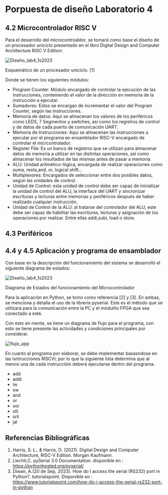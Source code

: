 # Porpuesta de diseño Laboratorio 4
## 4.2 Microcontrolador RISC V

Para el desarrollo del microcontroaldor, se tomará como base el diseño de un procesador uniciclo presentado en el libro Digital Design and Computer Architecture RISC V Edition:



![Diseño_lab4_1s2023](https://user-images.githubusercontent.com/99456315/236791063-e1140dd6-b4d0-4a44-b722-7aec50a2edf7.jpg)

Esquemático de un procesador uniciclo. [1]

Donde se tienen los siguientes módulos:
* Program Counter: Módulo encargado de controlar la ejecución de las instrucciones, conteniendo el valor de la dirección en memoria de la instrucción a ejecutar.
* Sumadores: Estos se encargan de incrementar el valor del Program Counter, según las instrucciones.
* Memoria de datos: Aquí se almacenan los valores de los periféricos como LEDS, 7 Segmentos y switches, así como los registros de control y de datos de cada puerto de comunicación UART.
* Memoria de Instrucciones: Aquí se almacenan las instrucciones a ejecutar por el programa en ensamblador RISC-V encargado de controlar el micrcontrolador.
* Register File: Es un banco de registros que se utilizan para almacenar datos de memoria a utilizar en las distintas operaciones, así como almacenar los resultados de las mismas antes de pasar a memoria.
*  ALU: Unidad aritmético-lógica, encargada de realizar operaciones como suma, resta,and, or, logical shift...
* Multiplexores: Encargados de seleccionar entre dos posibles datos, según las unidades de control.
* Unidad de Control: esta unidad de control debe ser capaz de inicializar la unidad de control del ALU, la interface del UART y sincronizar escrituras y lecturas entre memorias y periféricos después de haber realizado cualquier instrucción.
* Unidad de Control de la ALU: al tratarse del controlador del ALU, este debe ser capaz de habilitar las escrituras,  lecturas y asignación de los operaciones por realizar. Entre ellas addi,subi, load o store.


## 4.3  Periféricos
 

## 4.4 y 4.5 Aplicación y programa de ensamblador

Con base en la descripción del funcionamiento del sistema se desarrolló el siguiente diagrama de estados:


![Diseño_lab4_1s2023](https://user-images.githubusercontent.com/99456315/236823336-60bf974e-d228-4f38-87a9-b59ff23a7386.jpg)

Diagrama de Estados del funcionamiento del Microcontrolador


Para la aplicación en Python, se tomo como referencia [2] y [3]. En ambas, se menciona y detalla el uso de la libreria pyserial. Este es el método que se utilizará para la comunicación entre la PC y el módulño FPGA que sea conectado a este.


Con esto en mente, se tiene un diagrama de flujo para el programa, con esto se tiene presente las actividades y condiciones principales por considerar.

![flujo_app](https://user-images.githubusercontent.com/76532945/236990700-f7e69d51-aa70-4c63-9fed-756ea8c9e23e.png)


En cuanto al programa por elaborar, se debe implementar basasndose en las isntrucciones RISCVi; por lo que la siguiente lista  determina que al menos una de cada instruccióin deberá ejecutarse dentro del programa.
+ add
+ addi
+ lw
+ sw
+ and
+ or
+ xor
+ slli
+ srli
+ jal

## Referencias Bibliográficas
1.  Harris, S. L., & Harris, D. (2021). Digital Design and Computer Architecture, RISC-V Edition. Morgan Kaufmann.
2.  Liechti,C. pySerial 3.0 Documentation. disponible en : https://pythonhosted.org/pyserial/
3.  Diwan, A.(20 de Sep, 2023).  How do I access the serial (RS232) port in Python?. tutorialspoint. Disponible en : https://www.tutorialspoint.com/how-do-i-access-the-serial-rs232-port-in-python 
 

